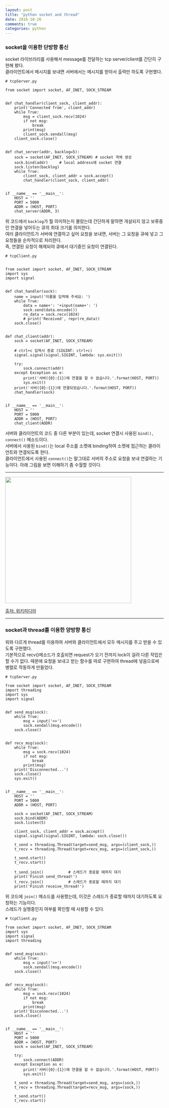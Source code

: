 ```yaml
---
layout: post
title: "python socket and thread"
date: 2016-10-26
comments: true
categories: python
---
```


### socket을 이용한 단방향 통신

socket 라이브러리를 사용해서 message를 전달하는 tcp server/client를
간단히 구현해 봤다.    
클라이언트에서 메시지를 보내면 서버에서는 메시지를 받아서 출력만 하도록 구현했다.

```{.python}
# tcpServer.py

from socket import socket, AF_INET, SOCK_STREAM


def chat_handler(client_sock, client_addr):
    print('Connected from', client_addr)
    while True:
        msg = client_sock.recv(1024)
        if not msg:
            break
        print(msg)
        client_sock.sendall(msg)
    client_sock.close()


def chat_server(addr, backlog=5):
    sock = socket(AF_INET, SOCK_STREAM)	# socket 객체 생성
    sock.bind(addr)		# local address에 socket 연결
    sock.listen(backlog)
    while True:
        client_sock, client_addr = sock.accept()
        chat_handler(client_sock, client_addr)


if __name__ == '__main__':
    HOST = ''
    PORT = 5000
    ADDR = (HOST, PORT)
    chat_server(ADDR, 3)
```
위 코드에서 `backlog`가 뭘 의미하는지 몰랐는데 간단하게 말하면 개설되지 않고
보류중인 연결을 넣어두는 큐의 최대 크기를 의미한다.  
여러 클라이언트가 서버에 연결하고 싶어 요청을 보내면, 서버는 그 요청을 큐에 넣고 그 요청들을 순차적으로 처리한다.   
즉, 연결된 요청이 해제되야 큐에서 대기중인 요청이 연결된다.



```{.python}
# tcpClient.py


from socket import socket, AF_INET, SOCK_STREAM
import sys
import signal


def chat_handler(sock):
    name = input('이름을 입력해 주세요: ')
    while True:
        data = name+': '+input(name+': ')
        sock.send(data.encode())
        re_data = sock.recv(1024)
        # print('Received', repr(re_data))
	sock.close()


def chat_client(addr):
    sock = socket(AF_INET, SOCK_STREAM)

    # ctrl+c 입력시 종료 (SIGINT: ctrl+c)
    signal.signal(signal.SIGINT, lambda: sys.exit())

    try:
        sock.connect(addr)
    except Exception as e:
        print('서버({0}:{1})에 연결을 할 수 없습니다.'.format(HOST, PORT))
        sys.exit()
    print('서버({0}:{1})에 연결되었습니다.'.format(HOST, PORT))
    chat_handler(sock)


if __name__ == '__main__':
    HOST = ''
    PORT = 5000
    ADDR = (HOST, PORT)
    chat_client(ADDR)

```

서버와 클라이언트의 코드 중 다른 부분이 있는데, socket 연결시 사용된 `bind(), connect()` 메소드이다.  
서버에서 사용된 `bind()`는 local 주소를 소켓에 binding하여 소켓에 접근하는 클라이언트와 연결되도록 한다.  
클라이언트에서 사용된 `connect()`는 말그대로 서버의 주소로 요청을 보내 연결하는 기능이다.
아래 그림을 보면 이해하기 좀 수월할 것이다.

-----

<p><img src="https://upload.wikimedia.org/wikipedia/commons/a/a1/InternetSocketBasicDiagram_zhtw.png" width="400"></p>
        
[출처: 위키피디아](https://en.wikipedia.org/wiki/Berkeley_sockets)


-----

### socket과 thread를 이용한 양방향 통신

위와 다르게 thread를 이용하여 서버와 클라이언트에서 모두 메시지를 주고 받을 수 있도록 구현했다.   
기본적으로 recv()메소드가 호출되면 request가 오기 전까지 lock이 걸려 다른 작업은 할 수가 없다. 때문에 요청을 보내고 받는 함수를 따로 구현하여 thread에 넣음으로써 병렬로 작동하게 만들었다.  

```{.python}
# tcpServer.py

from socket import socket, AF_INET, SOCK_STREAM
import threading
import sys
import signal


def send_msg(sock):
    while True:
        msg = input('>>')
        sock.sendall(msg.encode())
    sock.close()


def recv_msg(sock):
    while True:
        msg = sock.recv(1024)
        if not msg:
            break
        print(msg)
    print('Disconnected...')
    sock.close()
    sys.exit()


if __name__ == '__main__':
    HOST = ''
    PORT = 5000
    ADDR = (HOST, PORT)
    
    sock = socket(AF_INET, SOCK_STREAM)
    sock.bind(ADDR)
    sock.listen(5)
    
    client_sock, client_addr = sock.accept()
    signal.signal(signal.SIGINT, lambda: sock.close())

    t_send = threading.Thread(target=send_msg, args=(client_sock,))
    t_recv = threading.Thread(target=recv_msg, args=(client_sock,))

    t_send.start()
    t_recv.start()
    
    t_send.join()			# 스레드가 종료할 때까지 대기
    print('Finish send_thread!')
    t_recv.join()			# 스레드가 종료할 때까지 대기
    print('Finish receive_thread!')

```

위 코드에 `join()` 메소드를 사용했는데, 이것은 스레드가 종료할 때까지 대기하도록 요청하는 기능이다.  
스레드가 실행중인지 여부를 확인할 때 사용할 수 있다. 


```{.python}
# tcpClient.py

from socket import socket, AF_INET, SOCK_STREAM
import sys
import signal
import threading


def send_msg(sock):
    while True:
        msg = input('>>')
        sock.sendall(msg.encode())
    sock.close()


def recv_msg(sock):
    while True:
        msg = sock.recv(1024)
        if not msg:
            break
        print(msg)
    print('Disconnected...')
    sock.close()
    

if __name__ == '__main__':
    HOST = ''
    PORT = 5000
    ADDR = (HOST, PORT)
    sock = socket(AF_INET, SOCK_STREAM)
    
    try:
        sock.connect(ADDR)
    except Exception as e:
        print('서버({0}:{1})에 연결을 할 수 없습니다.'.format(HOST, PORT))
        sys.exit()

    t_send = threading.Thread(target=send_msg, args=(sock,))
    t_recv = threading.Thread(target=recv_msg, args=(sock,))

    t_send.start()
    t_recv.start()
```
